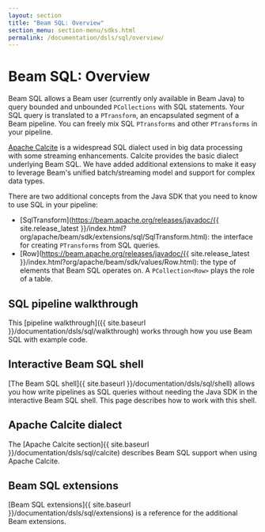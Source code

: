 ```yaml
---
layout: section
title: "Beam SQL: Overview"
section_menu: section-menu/sdks.html
permalink: /documentation/dsls/sql/overview/ 
---
```

<!--
Licensed under the Apache License, Version 2.0 (the "License");
you may not use this file except in compliance with the License.
You may obtain a copy of the License at

http://www.apache.org/licenses/LICENSE-2.0

Unless required by applicable law or agreed to in writing, software
distributed under the License is distributed on an "AS IS" BASIS,
WITHOUT WARRANTIES OR CONDITIONS OF ANY KIND, either express or implied.
See the License for the specific language governing permissions and
limitations under the License.
-->

# Beam SQL: Overview
   
Beam SQL allows a Beam user (currently only available in Beam Java) to query
bounded and unbounded `PCollections` with SQL statements. Your SQL query
is translated to a `PTransform`, an encapsulated segment of a Beam pipeline.
You can freely mix SQL `PTransforms` and other `PTransforms` in your pipeline.

[Apache Calcite](http://calcite.apache.org) is a widespread SQL dialect used in
big data processing with some streaming enhancements. Calcite provides the
basic dialect underlying Beam SQL. We have added additional extensions to
make it easy to leverage Beam's unified batch/streaming model and support
for complex data types.

There are two additional concepts from the Java SDK that you need to know to use SQL in your pipeline:
 - [SqlTransform](https://beam.apache.org/releases/javadoc/{{ site.release_latest }}/index.html?org/apache/beam/sdk/extensions/sql/SqlTransform.html): 
   the interface for creating `PTransforms` from SQL queries.
 - [Row](https://beam.apache.org/releases/javadoc/{{ site.release_latest }}/index.html?org/apache/beam/sdk/values/Row.html):
   the type of elements that Beam SQL operates on. A `PCollection<Row>` plays the role of a table.

## SQL pipeline walkthrough
This [pipeline walkthrough]({{ site.baseurl
}}/documentation/dsls/sql/walkthrough) works through how you use Beam SQL with example code.

## Interactive Beam SQL shell
[The Beam SQL shell]{{ site.baseurl
}}/documentation/dsls/sql/shell) allows you how write pipelines as SQL queries without needing the Java SDK in the interactive Beam SQL shell. This page describes how to work with this shell.

## Apache Calcite dialect
The [Apache Calcite section]{{ site.baseurl
}}/documentation/dsls/sql/calcite) describes Beam SQL support when using Apache Calcite.

## Beam SQL extensions 
[Beam SQL extensions]{{ site.baseurl
}}/documentation/dsls/sql/extensions) is a reference for the additional Beam extensions. 
